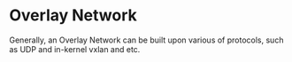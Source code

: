 # Overlay Network

Generally, an Overlay Network can be built upon various of protocols, such as UDP and in-kernel vxlan and etc.

